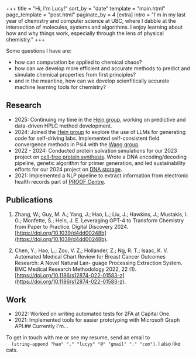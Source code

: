 +++
title = "Hi, I'm Lucy!"
sort_by = "date"
template = "main.html"
page_template = "post.html"
paginate_by = 4
[extra]
intro = "I'm in my last year of chemistry and computer science at UBC, where I dabble at the intersection of molecules, systems and algorithms. I enjoy learning about how and why things work, especially through the lens of physical chemistry."
+++

Some questions I have are: 

- how can computation be applied to chemical chaos?
- how can we develop more efficient and accurate methods to predict and simulate chemical properties from first principles?
- and in the meantine, how can we develop scienfitically accurate machine learning tools for chemistry?

## Research
- 2025: Continuing my time in the [Hein group](https://groups2.chem.ubc.ca/jheints1/), working on predictive and data-driven HPLC method development.
- 2024: Joined the [Hein group](https://groups2.chem.ubc.ca/jheints1/) to explore the use of LLMs for generating code for self-driving labs. Implemented self-consistent field convergence methods in Psi4 with the [Wang group](https://www.chem.ubc.ca/yan-alexander-wang).
- 2022 - 2024: Conducted protein solvation simulations for our 2023 project on [cell-free protein synthesis](https://2023.igem.wiki/ubc-vancouver/). Wrote a DNA encoding/decoding pipeline, genetic algorithm for primer generation, and led sustainability efforts for our 2024 project on [DNA storage](https://2024.igem.wiki/ubc-vancouver/).
- 2021: Implemented a NLP pipeline to extract information from electronic health records part of [PROOF Centre](https://www.proofcentre.ca/).

## Publications
1. Zhang, W.; Guy, M. A.; Yang, J.; Hao, L.; Liu, J.; Hawkins, J.; Mustakis, I. G.; Monfette,
S.; Hein, J. E. Leveraging GPT-4 to Transform Chemistry from Paper to Practice. Digital
Discovery 2024. [https://doi.org/10.1039/d4dd00248b](https://doi.org/10.1039/d4dd00248b).

2. Chen, Y.; Hao, L.; Zou, V. Z.; Hollander, Z.; Ng, R. T.; Isaac, K. V. Automated
Medical Chart Review for Breast Cancer Outcomes Research: A Novel Natural Lan-
guage Processing Extraction System. BMC Medical Research Methodology 2022, 22 (1).
[https://doi.org/10.1186/s12874-022-01583-z](https://doi.org/10.1186/s12874-022-01583-z).

## Work
- 2022: Worked on writing automated tests for 2FA at Capital One.
- 2021: Implemented tools for easier prototyping with Microsoft Graph API.## Currently I'm...

<p>
To get in touch with me or see my resume, send an email to <code>
  (string-append "hao" "." "lucyy" "@" "gmail" "." "com")</code>. I also like cats.
</p>


